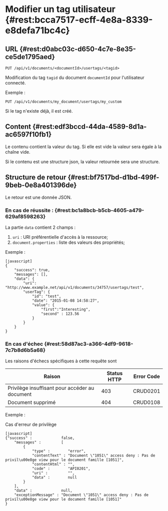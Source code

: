 # Modifier un tag utilisateur {#rest:bcca7517-ecff-4e8a-8339-e8defa71bc4c}
## URL  {#rest:d0abc03c-d650-4c7e-8e35-ce5de1795aed}

    PUT /api/v1/documents/<documentId>/usertags/<tagid>

Modification du tag `tagid` du document `documentId` pour l'utilisateur
connecté.

Exemple :

    PUT /api/v1/documents/my_document/usertags/my_custom

<span class="flag inline nota-bene"></span> Si le tag n'existe déjà, il est créé.

## Content  {#rest:edf3bccd-44da-4589-8d1a-ac6597f10fb1}


Le contenu contient la valeur du tag.
Si elle est vide la valeur sera égale à la chaîne vide.

Si le contenu est une structure json, la valeur retournée sera une structure.

## Structure de retour  {#rest:bf7517bd-d1bd-499f-9beb-0e8a401396de}

Le retour est une donnée JSON.

### En cas de réussite :  {#rest:bc1a8bcb-b5cb-4605-a479-629af8598263}

La partie `data` contient 2 champs :

1.  `uri` : URI préférentielle d'accès à la ressource;
1.  `document.properties` : liste des valeurs des propriétés;

Exemple :

    [javascript]
    {
        "success": true,
        "messages": [],
        "data": {
            "uri": "http://www.example.net/api/v1/documents/34757/usertags/test",
            "userTag": {
                "id": "test",
                "date": "2015-01-08 14:58:27",
                "value": {
                    "first":"Interesting",
                    "second" : 123.56
                }
            }
        }
    }


### En cas d'échec  {#rest:58d87ac3-a366-4df9-9618-7c7b8d6b5a68}

Les raisons d'échecs spécifiques à cette requête sont 

|                     Raison                     | Status HTTP | Error Code |
| ---------------------------------------------- | ----------- | ---------- |
| Privilège insuffisant pour accéder au document |         403 | CRUD0201   |
| Document supprimé                              |         404 | CRUD0108   |

Exemple : 

Cas d'erreur de privilège

    [javascript]
    {"success" :             false,
        "messages" :         [
            {
                "type" :        "error",
                "contentText" : "Document \"1051\" access deny : Pas de privil\u00e8ge view pour le document famille [1051]",
                "contentHtml" : "",
                "code" :        "API0201",
                "uri" :         "",
                "data" :        null
            }
        ],
        "data" :             null,
        "exceptionMessage" : "Document \"1051\" access deny : Pas de privil\u00e8ge view pour le document famille [1051]"
    }

